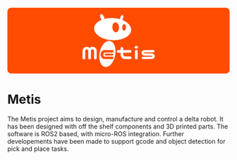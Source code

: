 ![image](/assets/logo/metis_logo.png)


# Metis
The Metis project aims to design, manufacture and control a delta robot. It has been designed with off the shelf components and 3D printed parts. The software is ROS2 based, with micro-ROS integration. Further developements have been made to support gcode and object detection for pick and place tasks.

